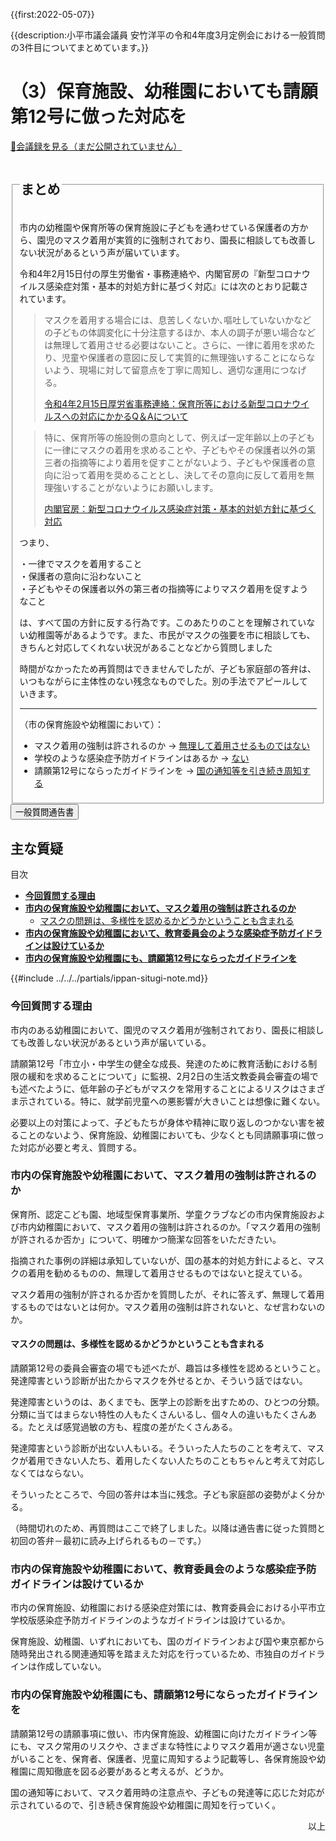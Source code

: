 {{first:2022-05-07}}

{{description:小平市議会議員 安竹洋平の令和4年度3月定例会における一般質問の3件目についてまとめています。}}

# （3）保育施設、幼稚園においても請願第12号に倣った対応を

<p id="read-kaigiroku"><a href="">📄会議録を見る（まだ公開されていません）</a></p>

<fieldset class="pnt">
<legend><h2> まとめ </h2></legend>

市内の幼稚園や保育所等の保育施設に子どもを通わせている保護者の方から、園児のマスク着用が実質的に強制されており、園長に相談しても改善しない状況があるという声が届いています。

令和4年2月15日付の厚生労働省・事務連絡や、内閣官房の『新型コロナウイルス感染症対策・基本的対処方針に基づく対応』には次のとおり記載されています。

<blockquote>

マスクを着用する場合には、息苦しくないか､嘔吐していないかなどの子どもの体調変化に十分注意するほか、本人の調子が悪い場合などは無理して着用させる必要はないこと。さらに、一律に着用を求めたり、児童や保護者の意図に反して実質的に無理強いすることにならないよう、現場に対して留意点を丁寧に周知し、適切な運用につなげる。

<p class="ref"><a href="https://www.mhlw.go.jp/content/11920000/000907503.pdf">令和4年2月15日厚労省事務連絡：保育所等における新型コロナウイルスへの対応にかかるQ＆Aについて</a></p>

</blockquote>


> 特に、保育所等の施設側の意向として、例えば一定年齢以上の子どもに一律にマスクの着用を求めることや、子どもやその保護者以外の第三者の指摘等により着用を促すことがないよう、子どもや保護者の意向に沿って着用を奨めることとし、決してその意向に反して着用を無理強いすることがないようにお願いします。
>
> <p class="ref"><a href="https://corona.go.jp/emergency/">内閣官房：新型コロナウイルス感染症対策・基本的対処方針に基づく対応</a></p>


つまり、

・一律でマスクを着用すること  
・保護者の意向に沿わないこと  
・子どもやその保護者以外の第三者の指摘等によりマスク着用を促すようなこと

は、すべて国の方針に反する行為です。このあたりのことを理解されていない幼稚園等があるようです。また、市民がマスクの強要を市に相談しても、きちんと対応してくれない状況があることなどから質問しました

時間がなかったため再質問はできませんでしたが、子ども家庭部の答弁は、いつもながらに主体性のない残念なものでした。別の手法でアピールしていきます。

---

（市の保育施設や幼稚園において）：
- マスク着用の強制は許されるのか → [無理して着用させるものではない](#市内の保育施設や幼稚園においてマスク着用の強制は許されるのか)
- 学校のような感染症予防ガイドラインはあるか → [ない](#市内の保育施設や幼稚園において教育委員会のような感染症予防ガイドラインは設けているか)
- 請願第12号にならったガイドラインを → [国の通知等を引き続き周知する](#市内の保育施設や幼稚園にも請願第12号にならったガイドラインを)

</fieldset>

<script src="https://documentcloud.adobe.com/view-sdk/main.js" defer></script>
<script type="text/javascript">
const showPDF = (url) => {
    const adobeDCView = new AdobeDC.View({clientId: "897dee58a3dd4a01b1de491cc8e563c3", locale: "ja-JP"});
    const fileName = (url.match(/^(?:[^:\/?#]+:)?(?:\/\/[^\/?#]*)?(?:([^?#]*\/)([^\/?#]*))?(\?[^#]*)?(?:#.*)?$/) ?? [])[2];
    adobeDCView.previewFile({
        content:   {location: {url: url}},
        metaData: {fileName: fileName}
    }, {embedMode: "LIGHT_BOX"});
}
</script>

<button onclick='showPDF("./20220304-ippan-situmon-yasutake-3.pdf")' class="pdf-view-button">
<i class="fa fa-file-pdf-o" aria-hidden="true"></i> 一般質問通告書
</button>


## 主な質疑

<div class="ippan-situgi">

<div class="toc">

目次

- **[今回質問する理由](#今回質問する理由)**
- **[市内の保育施設や幼稚園において、マスク着用の強制は許されるのか](#市内の保育施設や幼稚園においてマスク着用の強制は許されるのか)**
  - [マスクの問題は、多様性を認めるかどうかということも含まれる](#マスクの問題は多様性を認めるかどうかということも含まれる)
- **[市内の保育施設や幼稚園において、教育委員会のような感染症予防ガイドラインは設けているか](#市内の保育施設や幼稚園において教育委員会のような感染症予防ガイドラインは設けているか)**
- **[市内の保育施設や幼稚園にも、請願第12号にならったガイドラインを](#市内の保育施設や幼稚園にも請願第12号にならったガイドラインを)**

</div>

{{#include ../../../partials/ippan-situgi-note.md}}

### 今回質問する理由

<div class="bln bleft" data-speaker="安竹（初）">

市内のある幼稚園において、園児のマスク着用が強制されており、園長に相談しても改善しない状況があるという声が届いている。

</div>

<div class="bln bleft" data-speaker="安竹（初）">

請願第12号「市立小・中学生の健全な成長、発達のために教育活動における制限の緩和を求めることについて」に監視、2月2日の生活文教委員会審査の場でも述べたように、低年齢の子どもがマスクを常用することによるリスクはさまざま示されている。特に、就学前児童への悪影響が大きいことは想像に難くない。

</div>

<div class="bln bleft" data-speaker="安竹（初）">

必要以上の対策によって、子どもたちが身体や精神に取り返しのつかない害を被ることのないよう、保育施設、幼稚園においても、少なくとも同請願事項に倣った対応が必要と考え、質問する。

</div>

### 市内の保育施設や幼稚園において、マスク着用の強制は許されるのか

<div class="bln bleft" data-speaker="安竹（初）">

保育所、認定こども園、地域型保育事業所、学童クラブなどの市内保育施設および市内幼稚園において、マスク着用の強制は許されるのか。「マスク着用の強制が許されるか否か」について、明確かつ簡潔な回答をいただきたい。

</div>

<div class="bln bright" data-speaker="市長（小林洋子）（初）">

指摘された事例の詳細は承知していないが、国の基本的対処方針によると、マスクの着用を勧めるものの、無理して着用させるものではないと捉えている。

</div>

<div class="bln bleft" data-speaker="安竹（再）">

マスク着用の強制が許されるか否かを質問したが、それに答えず、無理して着用するものではないとは何か。マスク着用の強制は許されないと、なぜ言わないのか。

</div>

#### マスクの問題は、多様性を認めるかどうかということも含まれる

<div class="bln bleft" data-speaker="安竹（再）">

請願第12号の委員会審査の場でも述べたが、趣旨は多様性を認めるということ。発達障害という診断が出たからマスクを外せるとか、そういう話ではない。

</div>

<div class="bln bleft" data-speaker="安竹（再）">

発達障害というのは、あくまでも、医学上の診断を出すための、ひとつの分類。分類に当てはまらない特性の人もたくさんいるし、個々人の違いもたくさんある。たとえば感覚過敏の方も、程度の差がたくさんある。

</div>

<div class="bln bleft" data-speaker="安竹（再）">

発達障害という診断が出ない人もいる。そういった人たちのことを考えて、マスクが着用できない人たち、着用したくない人たちのこともちゃんと考えて対応しなくてはならない。

</div>

<div class="bln bleft" data-speaker="安竹（再）">

そういったところで、今回の答弁は本当に残念。子ども家庭部の姿勢がよく分かる。

（時間切れのため、再質問はここで終了しました。以降は通告書に従った質問と初回の答弁－最初に読み上げられるもの－です。）

</div>


### 市内の保育施設や幼稚園において、教育委員会のような感染症予防ガイドラインは設けているか

<div class="bln bleft" data-speaker="安竹（初）">

市内の保育施設、幼稚園における感染症対策には、教育委員会における小平市立学校版感染症予防ガイドラインのようなガイドラインは設けているか。

</div>

<div class="bln bright" data-speaker="市長（小林洋子）（初）">

保育施設、幼稚園、いずれにおいても、国のガイドラインおよび国や東京都から随時発出される関連通知等を踏まえた対応を行っているため、市独自のガイドラインは作成していない。

</div>

### 市内の保育施設や幼稚園にも、請願第12号にならったガイドラインを

<div class="bln bleft" data-speaker="安竹（初）">

請願第12号の請願事項に倣い、市内保育施設、幼稚園に向けたガイドライン等にも、マスク常用のリスクや、さまざまな特性によりマスク着用が適さない児童がいることを、保育者、保護者、児童に周知するよう記載等し、各保育施設や幼稚園に周知徹底を図る必要があると考えるが、どうか。

</div>

<div class="bln bright" data-speaker="市長（小林洋子）（初）">

国の通知等において、マスク着用時の注意点や、子どもの発達等に応じた対応が示されているので、引き続き保育施設や幼稚園に周知を行っていく。

</div>


</div>

<p style="text-align:right">以上</p>